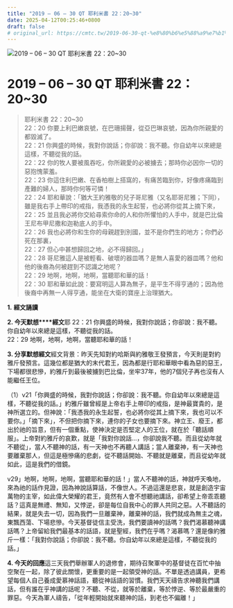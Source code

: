 ```yaml
---
title: "2019 – 06 – 30 QT 耶利米書 22：20~30"
date: 2025-04-12T00:25:46+0800
draft: false
# original_url: https://cmtc.tw/2019-06-30-qt-%e8%80%b6%e5%88%a9%e7%b1%b3%e6%9b%b8-22%ef%bc%9a2030
---
```


![2019 – 06 – 30 QT 耶利米書 22：20\~30](/images/qt.jpg   "2019 – 06 – 30 QT 耶利米書 22：20\~30")

# 2019 – 06 – 30 QT 耶利米書 22：20\~30

> 耶利米書 22：20\~30  
> 22：20 你要上利巴嫩哀號，在巴珊揚聲，從亞巴琳哀號，因為你所親愛的都毀滅了。  
> 22：21 你興盛的時候，我對你說話；你卻說：我不聽。你自幼年以來總是這樣，不聽從我的話。  
> 22：22 你的牧人要被風吞吃，你所親愛的必被擄去；那時你必因你一切的惡抱愧蒙羞。  
> 22：23 你這住利巴嫩、在香柏樹上搭窩的，有痛苦臨到你，好像疼痛臨到產難的婦人，那時你何等可憐！  
> 22：24 耶和華說：「猶大王約雅敬的兒子哥尼雅（又名耶哥尼雅；下同），雖是我右手上帶印的戒指，我憑我的永生起誓，也必將你從其上摘下來，  
> 22：25 並且我必將你交給尋索你命的人和你所懼怕的人手中，就是巴比倫王尼布甲尼撒和迦勒底人的手中。  
> 22：26 我也必將你和生你的母親趕到別國，並不是你們生的地方；你們必死在那裏，  
> 22：27 但心中甚想歸回之地，必不得歸回。」  
> 22：28 哥尼雅這人是被輕看、破壞的器皿嗎？是無人喜愛的器皿嗎？他和他的後裔為何被趕到不認識之地呢？  
> 22：29 地啊，地啊，地啊，當聽耶和華的話！  
> 22：30 耶和華如此說：要寫明這人算為無子，是平生不得亨通的；因為他後裔中再無一人得亨通，能坐在大衛的寶座上治理猶大。

**1.** **經文誦讀**

**2. 今天默想****經文**耶 22：21 你興盛的時候，我對你說話；你卻說：我不聽。你自幼年以來總是這樣，不聽從我的話。  
22：29 地啊，地啊，地啊，當聽耶和華的話！

**3. 分享默想經文**經文背景：昨天先知對約哈斯與約雅敬王發預言，今天則是對約雅斤發預言。這幾位都是猶大的末代君王，因為都是行耶和華眼中看為惡的惡王，下場都很悲慘，約雅斤到最後被擄到巴比倫，坐牢37年，他的7個兒子再也沒有人能繼任王位。

（1）v21「你興盛的時候，我對你說話；你卻說：我不聽。你自幼年以來總是這樣，不聽從我的話。」約雅斤雖曾經是上帝右手上帶印的戒指，是神最寶貴的，是神所選立的。但神說：「我憑我的永生起誓，也必將你從其上摘下來，我也可以不要你。」「摘下來」，不但把你摘下來，連你的子女也要摘下來。神立王、廢王，都出於祂的旨意，但有一個重點，使神決定是否堅定人的王位，就在於「聽話順服」。上帝對約雅斤的哀歎，就是「我對你說話…，你卻說我不聽。而且從幼年就不聽從」，當人不聽神的話，有一天神也不再聽人講話；當人離棄神，有一天神也要離棄那人，但這是極慘痛的悲劇，從不聽話開始、不聽就是離棄，而且從幼年就如此，這是我們的借鏡。

v29」地啊，地啊，地啊，當聽耶和華的話！」當人不聽神的話，神就呼天喚地，來為祂的話作見證，因為神說話算話，不像世人。不過這還是悲哀，就是創造宇宙萬物的主宰，如此偉大榮耀的君王，竟然有人會不想聽祂講話，卻希望上帝乖乖聽話？這真是無禮、無知，又悖逆，卻是每位自我中心的罪人共同之惡。人不聽話的結果，就是失去一切，因為我們一旦離棄神，離棄神的話，我們就成為無主之魂，東飄西蕩、下場悲慘。今天基督徒信主受洗，我們要讀神的話嗎？我們渴慕聽神講話嗎？上帝留給我們最基本的話語，就是聖經，我們在乎嗎？渴慕嗎？還是像約雅斤一樣：「我對你說話；你卻說：我不聽。你自幼年以來總是這樣，不聽從我的話。」

**4. 今天的回應**這三天我們舉辦軍人的退修會，期待召聚軍中的基督徒在百忙中抽空聚在一起，除了彼此關懷，更重要的是一起領受神的話。不單是透過講員，更希望每個人自己養成愛慕神話語，聽從神話語的習慣。我們天天禱告求神聽我們講話，但有誰在乎神講的話呢？不聽、不從，就等於離棄，等於悖逆、等於最嚴重的罪惡。今天為軍人禱告，「從年輕開始就來聽神的話，到老也不偏離！」